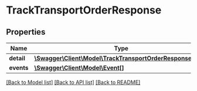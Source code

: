 # TrackTransportOrderResponse

## Properties
Name | Type | Description | Notes
------------ | ------------- | ------------- | -------------
**detail** | [**\Swagger\Client\Model\TrackTransportOrderResponseDetail**](TrackTransportOrderResponseDetail.md) |  | [optional] 
**events** | [**\Swagger\Client\Model\Event[]**](Event.md) | Events. | [optional] 

[[Back to Model list]](../README.md#documentation-for-models) [[Back to API list]](../README.md#documentation-for-api-endpoints) [[Back to README]](../README.md)


